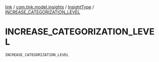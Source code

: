 [link](../../index.md) / [com.tink.model.insights](../index.md) / [InsightType](index.md) / [INCREASE_CATEGORIZATION_LEVEL](./-i-n-c-r-e-a-s-e_-c-a-t-e-g-o-r-i-z-a-t-i-o-n_-l-e-v-e-l.md)

# INCREASE_CATEGORIZATION_LEVEL

`INCREASE_CATEGORIZATION_LEVEL`